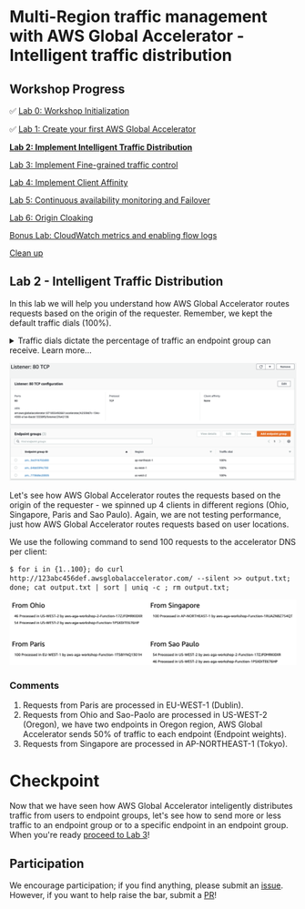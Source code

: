 # Multi-Region traffic management with AWS Global Accelerator - Intelligent traffic distribution

## Workshop Progress
✅ [Lab 0: Workshop Initialization](../lab-0-init)

✅ [Lab 1: Create your first AWS Global Accelerator](../lab-1-create-aws-global-accelerator)

**[Lab 2: Implement Intelligent Traffic Distribution](../lab-2-traffic-distribution)**

[Lab 3: Implement Fine-grained traffic control](../lab-3-fine-grained-control)

[Lab 4: Implement Client Affinity](../lab-4-client-affinity)

[Lab 5: Continuous availability monitoring and Failover](../lab-5-observability)

[Lab 6: Origin Cloaking](../lab-6-origin-cloaking)

[Bonus Lab: CloudWatch metrics and enabling flow logs](../bonus-lab)

[Clean up](../clean-up)

## Lab 2 - Intelligent Traffic Distribution

In this lab we will help you understand how AWS Global Accelerator routes requests based on the origin of the requester. Remember, we kept the default traffic dials (100%).

<details>
<summary>Traffic dials dictate the percentage of traffic an endpoint group can receive. Learn more...</summary>

For each endpoint group, you can set a traffic dial to control the percentage of traffic that is directed to the group. The percentage is applied only to traffic that is already directed to the endpoint group, not to all listener traffic.

By default, the traffic dial is set to 100 (that is, 100%) for all regional endpoint groups in an accelerator. The traffic dial lets you easily do performance testing or blue/green deployment testing for new releases across different AWS Regions, for example.

For more information, see our [documentation](https://docs.aws.amazon.com/global-accelerator/latest/dg/about-endpoint-groups-traffic-dial.html)

</details>

<kbd>![x](images/default-traffic-dials.png)</kbd>

Let's see how AWS Global Accelerator routes the requests based on the origin of the requester - we spinned up 4 clients in different regions (Ohio, Singapore, Paris and Sao Paulo). Again, we are not testing performance, just how AWS Global Accelerator routes requests based on user locations.

We use the following command to send 100 requests to the accelerator DNS per client:

```
$ for i in {1..100}; do curl http://123abc456def.awsglobalaccelerator.com/ --silent >> output.txt; done; cat output.txt | sort | uniq -c ; rm output.txt;
```

<kbd>![x](images/100-traffic-dials.png)</kbd>

### Comments
1. Requests from Paris are processed in EU-WEST-1 (Dublin).
2. Requests from Ohio and Sao-Paolo are processed in US-WEST-2 (Oregon), we have two endpoints in Oregon region, AWS Global Accelerator sends 50% of traffic to each endpoint (Endpoint weights).
3. Requests from Singapore are processed in AP-NORTHEAST-1 (Tokyo).

<a name="lab3"/>

# Checkpoint

Now that we have seen how AWS Global Accelerator inteligently distributes traffic from users to endpoint groups, let's see how to send more or less traffic to an endpoint group or to a specific endpoint in an endpoint group. When you're ready [proceed to Lab 3](../lab-3-fine-grained-control)!

## Participation

We encourage participation; if you find anything, please submit an [issue](https://github.com/aws-samples/aws-global-accelerator-workshop/issues). However, if you want to help raise the bar, submit a [PR](https://github.com/aws-samples/aws-global-accelerator-workshop/pulls)!

